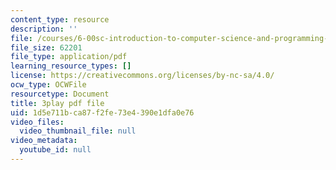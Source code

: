```yaml
---
content_type: resource
description: ''
file: /courses/6-00sc-introduction-to-computer-science-and-programming-spring-2011/1d5e711bca87f2fe73e4390e1dfa0e76_miw2CiKp1r0.pdf
file_size: 62201
file_type: application/pdf
learning_resource_types: []
license: https://creativecommons.org/licenses/by-nc-sa/4.0/
ocw_type: OCWFile
resourcetype: Document
title: 3play pdf file
uid: 1d5e711b-ca87-f2fe-73e4-390e1dfa0e76
video_files:
  video_thumbnail_file: null
video_metadata:
  youtube_id: null
---
```

